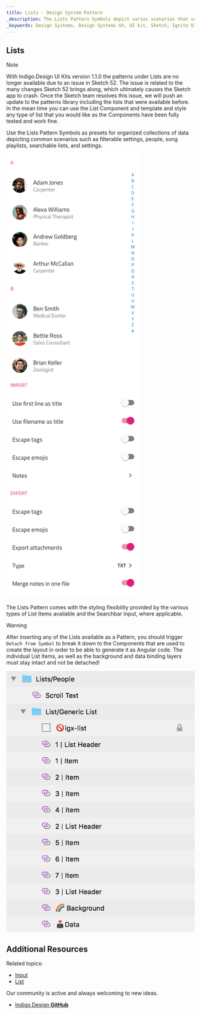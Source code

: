 ```yaml
---
title: Lists - Design System Pattern
_description: The Lists Pattern Symbols depict varios scenarios that use lists to organize some common collections of information.
_keywords: Design Systems, Design Systems UX, UI kit, Sketch, Ignite UI for Angular, Sketch to Angular, Angular, Angular Design System, Export code from Sketch, Design Kits for Angular, Sketch HTML, Sketch to HTML, Sketch UI kits
---
```


## Lists

> [!Note]
> With Indigo.Design UI Kits version 1.1.0 the patterns under Lists are no longer available due to an issue in Sketch 52. The issue is related to the many changes Sketch 52 brings along, which ultimately causes the Sketch app to crash. Once the Sketch team resolves this issue, we will push an update to the patterns library including the lists that were available before. In the mean time you can use the List Component and template and style any type of list that you would like as the Components have been fully tested and work fine.

Use the Lists Pattern Symbols as presets for organized collections of data depicting common scenarios such as filterable settings, people, song playlists, searchable lists, and settings.

<img src="../images/lists_people.png" srcset="../images/lists_people@2x.png 2x" />
<img src="../images/lists_settings.png" srcset="../images/lists_settings@2x.png 2x" />

The Lists Pattern comes with the styling flexibility provided by the various types of List Items available and the Searchbar Input, where applicable.

> [!WARNING]
> After inserting any of the Lists available as a Pattern, you should trigger `Detach from Symbol` to break it down to the Components that are used to create the layout in order to be able to generate it as Angular code. The individual List Items, as well as the background and data binding layers must stay intact and not be detached!

<img src="../images/lists_detach.png" />

## Additional Resources

Related topics:

- [Input](../components/input.md)
- [List](../components/list.md)
  <div class="divider--half"></div>

Our community is active and always welcoming to new ideas.

- [Indigo Design **GitHub**](https://github.com/IgniteUI/design-system-docfx)
